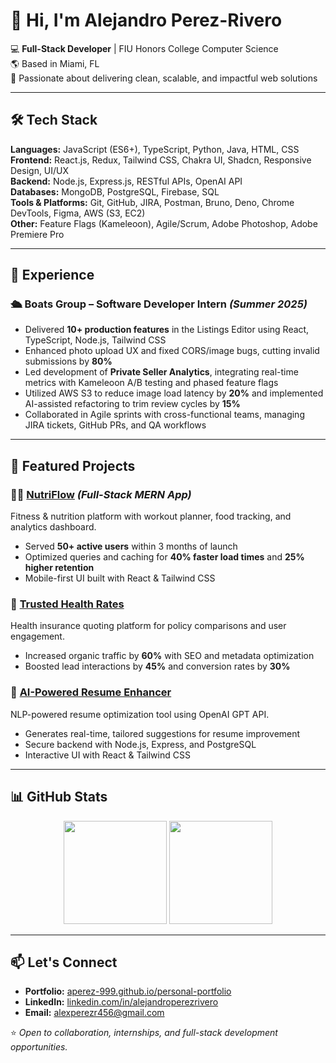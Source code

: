 # 👋 Hi, I'm Alejandro Perez-Rivero  

💻 **Full-Stack Developer** | FIU Honors College Computer Science  
🌎 Based in Miami, FL  
🚀 Passionate about delivering clean, scalable, and impactful web solutions  

---

## 🛠 Tech Stack
**Languages:** JavaScript (ES6+), TypeScript, Python, Java, HTML, CSS  
**Frontend:** React.js, Redux, Tailwind CSS, Chakra UI, Shadcn, Responsive Design, UI/UX  
**Backend:** Node.js, Express.js, RESTful APIs, OpenAI API  
**Databases:** MongoDB, PostgreSQL, Firebase, SQL  
**Tools & Platforms:** Git, GitHub, JIRA, Postman, Bruno, Deno, Chrome DevTools, Figma, AWS (S3, EC2)  
**Other:** Feature Flags (Kameleoon), Agile/Scrum, Adobe Photoshop, Adobe Premiere Pro  

---

## 🚀 Experience

### 🛳 Boats Group – Software Developer Intern *(Summer 2025)*  
- Delivered **10+ production features** in the Listings Editor using React, TypeScript, Node.js, Tailwind CSS  
- Enhanced photo upload UX and fixed CORS/image bugs, cutting invalid submissions by **80%**  
- Led development of **Private Seller Analytics**, integrating real-time metrics with Kameleoon A/B testing and phased feature flags  
- Utilized AWS S3 to reduce image load latency by **20%** and implemented AI-assisted refactoring to trim review cycles by **15%**  
- Collaborated in Agile sprints with cross-functional teams, managing JIRA tickets, GitHub PRs, and QA workflows  

---

## 📌 Featured Projects

### 🏋️‍♂️ [NutriFlow](https://nutriflowdev.vercel.app/) *(Full-Stack MERN App)*  
Fitness & nutrition platform with workout planner, food tracking, and analytics dashboard.  
- Served **50+ active users** within 3 months of launch  
- Optimized queries and caching for **40% faster load times** and **25% higher retention**  
- Mobile-first UI built with React & Tailwind CSS  

### 🏥 [Trusted Health Rates](https://aperez-999.github.io/health-insurance-app/)  
Health insurance quoting platform for policy comparisons and user engagement.  
- Increased organic traffic by **60%** with SEO and metadata optimization  
- Boosted lead interactions by **45%** and conversion rates by **30%**  

### 🤖 [AI-Powered Resume Enhancer](https://github.com/aperez-999/ai-resume-enhancer)  
NLP-powered resume optimization tool using OpenAI GPT API.  
- Generates real-time, tailored suggestions for resume improvement  
- Secure backend with Node.js, Express, and PostgreSQL  
- Interactive UI with React & Tailwind CSS  

---

## 📊 GitHub Stats
<p align="center">
  <img src="https://github-readme-stats.vercel.app/api?username=aperez-999&show_icons=true&theme=tokyonight" height="165">
  <img src="https://github-readme-stats.vercel.app/api/top-langs/?username=aperez-999&layout=compact&theme=tokyonight" height="165">
</p>

---

## 📫 Let's Connect
- **Portfolio:** [aperez-999.github.io/personal-portfolio](https://aperez-999.github.io/personal-portfolio)  
- **LinkedIn:** [linkedin.com/in/alejandroperezrivero](https://linkedin.com/in/alejandroperezrivero)  
- **Email:** alexperezr456@gmail.com  

⭐ *Open to collaboration, internships, and full-stack development opportunities.*
